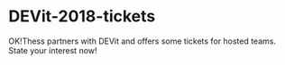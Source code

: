 # DEVit-2018-tickets
OK!Thess partners with DEVit and offers some tickets for hosted teams. State your interest now!
